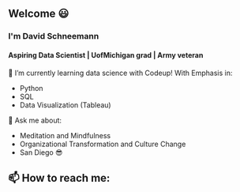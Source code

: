 ## Welcome :smiley:

### I'm David Schneemann
#### Aspiring Data Scientist | UofMichigan grad | Army veteran

🌱 I’m currently learning data science with Codeup! With Emphasis in:
  - Python
  - SQL
  - Data Visualization (Tableau)

💬 Ask me about:
  - Meditation and Mindfulness
  - Organizational Transformation and Culture Change
  - San Diego :sunglasses:

📫 How to reach me: 
  - 
